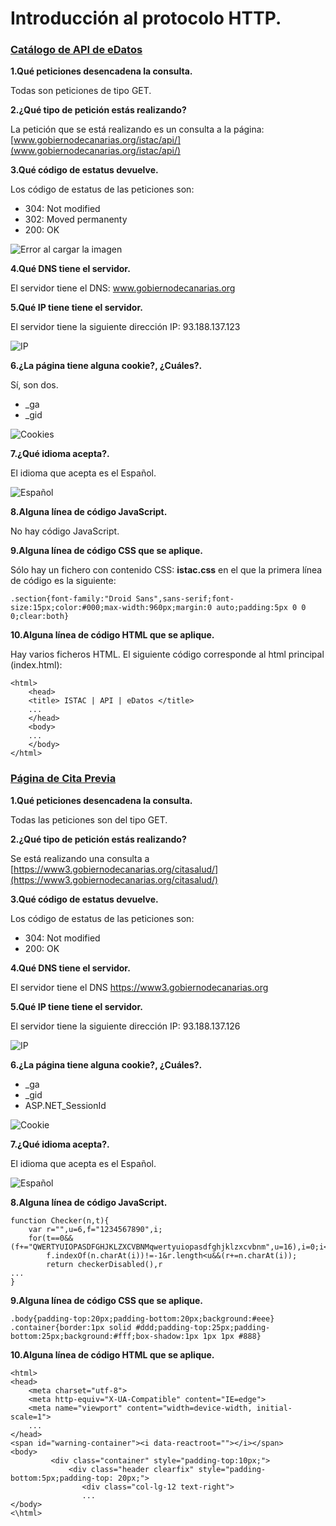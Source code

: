 # Introducción al protocolo HTTP.

### [Catálogo de API de eDatos](http://www.gobiernodecanarias.org/istac/api/)

**1.Qué peticiones desencadena la consulta.**

Todas son peticiones de tipo GET.

**2.¿Qué tipo de petición estás realizando?**

La petición que se está realizando es un consulta a la página: [www.gobiernodecanarias.org/istac/api/](www.gobiernodecanarias.org/istac/api/)

**3.Qué código de estatus devuelve.**

Los código de estatus de las peticiones son:

- 304: Not modified
- 302: Moved permanenty
- 200: OK

![Error al cargar la imagen](https://github.com/Junior808/UyA/blob/master/Pr%C3%A1ctica%201/images/codigo-status.png)

**4.Qué DNS tiene el servidor.**

El servidor tiene el DNS: www.gobiernodecanarias.org

**5.Qué IP tiene tiene el servidor.**

El servidor tiene la siguiente dirección IP: 93.188.137.123

![IP](https://github.com/Junior808/UyA/blob/master/Pr%C3%A1ctica%201/images/dir_IP.png)

**6.¿La página tiene alguna cookie?, ¿Cuáles?.**

Sí, son dos.

- \_ga
- \_gid

![Cookies](https://github.com/Junior808/UyA/blob/master/Pr%C3%A1ctica%201/images/cookies.png)

**7.¿Qué idioma acepta?.**

El idioma que acepta es el Español.

![Español](https://github.com/Junior808/UyA/blob/master/Pr%C3%A1ctica%201/images/idioma.png)

**8.Alguna línea de código JavaScript.**

No hay código JavaScript.

**9.Alguna línea de código CSS que se aplique.**

Sólo hay un fichero con contenido CSS: **istac.css** en el que la primera línea de código es la siguiente:

```
.section{font-family:"Droid Sans",sans-serif;font-size:15px;color:#000;max-width:960px;margin:0 auto;padding:5px 0 0 0;clear:both}

```

**10.Alguna línea de código HTML que se aplique.**

Hay varios ficheros HTML. El siguiente código corresponde al html principal (index.html):

```
<html>
    <head>
    <title> ISTAC | API | eDatos </title>
    ...
    </head>
    <body>
    ...
    </body>
</html>
```

### [Página de Cita Previa](https://www3.gobiernodecanarias.org/citasalud/)

**1.Qué peticiones desencadena la consulta.**

Todas las peticiones son del tipo GET.

**2.¿Qué tipo de petición estás realizando?**

Se está realizando una consulta a [https://www3.gobiernodecanarias.org/citasalud/](https://www3.gobiernodecanarias.org/citasalud/)

**3.Qué código de estatus devuelve.**

Los código de estatus de las peticiones son:

- 304: Not modified
- 200: OK

**4.Qué DNS tiene el servidor.**

El servidor tiene el DNS https://www3.gobiernodecanarias.org

**5.Qué IP tiene tiene el servidor.**

El servidor tiene la siguiente dirección IP: 93.188.137.126

![IP]()

**6.¿La página tiene alguna cookie?, ¿Cuáles?.**

- \_ga
- \_gid
- ASP.NET_SessionId

![Cookie]()

**7.¿Qué idioma acepta?.**

El idioma que acepta es el Español.

![Español](https://github.com/Junior808/UyA/blob/master/Pr%C3%A1ctica%201/images/idioma.png)

**8.Alguna línea de código JavaScript.**

```
function Checker(n,t){
    var r="",u=6,f="1234567890",i;
    for(t==0&&(f+="QWERTYUIOPASDFGHJKLZXCVBNMqwertyuiopasdfghjklzxcvbnm",u=16),i=0;i<n.length;i++)
        f.indexOf(n.charAt(i))!=-1&r.length<u&&(r+=n.charAt(i));
        return checkerDisabled(),r
...
}
```

**9.Alguna línea de código CSS que se aplique.**

```
.body{padding-top:20px;padding-bottom:20px;background:#eee}
.container{border:1px solid #ddd;padding-top:25px;padding-bottom:25px;background:#fff;box-shadow:1px 1px 1px #888}
```


**10.Alguna línea de código HTML que se aplique.**

```
<html>
<head>
    <meta charset="utf-8">
    <meta http-equiv="X-UA-Compatible" content="IE=edge">
    <meta name="viewport" content="width=device-width, initial-scale=1">
    ...
</head>
<span id="warning-container"><i data-reactroot=""></i></span>
<body>
         <div class="container" style="padding-top:10px;">
             <div class="header clearfix" style="padding-bottom:5px;padding-top: 20px;">
                <div class="col-lg-12 text-right">        
                ...
</body>
<\html>
```